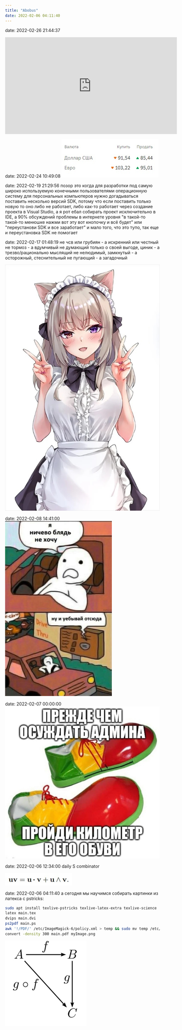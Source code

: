 ```yaml
---
title: "Abobus"
date: 2022-02-06 04:11:40
---
```


date: 2022-02-26 21:44:37
<iframe width="560" height="315" src="https://www.youtube.com/embed/w0DCgbBKdAw" title="YouTube video player" frameborder="0" allow="accelerometer; autoplay; clipboard-write; encrypted-media; gyroscope; picture-in-picture" allowfullscreen></iframe>

date: 2022-02-24 10:49:08
![](/blog/static/img/rfzFTDo4iBg.jpg)

date: 2022-02-19 21:29:56
позор это когда для разработки под самую широко используемую конечными пользователями операционную систему для персональных компьютеров нужно догадываться поставить несколько версий SDK, потому что если поставить только новую то оно либо не работает, либо как-то работает через создание проекта в Visual Studio, а я рот ебал собирать проект исключительно в IDE, а 90% обсуждений проблемы в интернете уровня "в такой-то такой-то менюшке нажми вот эту вот кнопочку и всё будет" или "переустанови SDK и все заработает" и мало того, что это тупо, так еще и переустановка SDK не помогает

date: 2022-02-17 01:48:19
не чсв или грубиян - а искренний или честный
не тормоз - а вдумчивый
не думающий только о своей выгоде, циник - а трезво/рационально мыслящий
не нелюдимый, замкнутый - а осторожный, стеснительный
не пугающий - а загадочный

![](/blog/static/img/NG5Xgc0j0UU.jpg)

date: 2022-02-08 14:41:00
![](/blog/static/img/QP6ZL54OEcA.jpg)

date: 2022-02-07 00:00:00
![](/blog/static/img/Uz_iTb4NxuY.jpg)

date: 2022-02-06 12:34:00
daily S combinator

![](/blog/static/img/GkU3dkkr3vI.jpg)

date: 2022-02-06 04:11:40
а сегодня мы научимся собирать картинки из латекса с pstricks:

```bash
sudo apt install texlive-pstricks texlive-latex-extra texlive-science
latex main.tex
dvips main.dvi
ps2pdf main.ps
awk '!/PDF/' /etc/ImageMagick-6/policy.xml > temp && sudo mv temp /etc/ImageMagick-6/policy.xml
convert -density 300 main.pdf myImage.png
```

![](/blog/static/img/p0YB7Q-YK-0.jpg)

